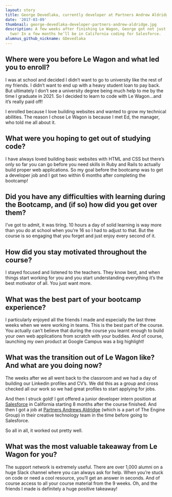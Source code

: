 ```yaml
---
layout: story
title: George Devedlaka, currently developer at Partners Andrew Aldridge
date: '2017-03-09'
thumbnail: george-devedlaka-developer-partners-andrew-aldridge.jpg
description: A few weeks after finishing Le Wagon, George got not just one job, but
  two! In a few months he’ll be in California coding for Salesforce.
alumnus_github_nickname: GDevedlaka
---
```


## Where were you before Le Wagon and what led you to enroll? 

I was at school and decided I didn’t want to go to university like the rest of my friends. I didn’t want to end up with a heavy student loan to pay back. But ultimately I don’t see a university degree being much help to me by the time I graduate in 2021. So I decided to learn to code with Le Wagon...and it’s really paid off! 

I enrolled because I love building websites and wanted to grow my technical abilities. The reason I chose Le Wagon is because I met Ed, the manager, who told me all about it. 

## What were you hoping to get out of studying code?

I have always loved building basic websites with HTML and CSS but there’s only so far you can go before you need skills in Ruby and Rails to actually build proper web applications. So my goal before the bootcamp was to get a developer job and I got two within 6 months after completing the bootcamp! 

## Did you have any difficulties with learning during the Bootcamp, and (if so) how did you get over them?

I’ve got to admit, it was tiring. 10 hours a day of solid learning is way more than you do at school when you’re 16 so I had to adjust to that. But the course is so engaging that you forget and just enjoy every second of it. 

## How did you stay motivated throughout the course?

I stayed focused and listened to the teachers. They know best, and when things start working for you and you start understanding everything it’s the best motivator of all. You just want more. 

## What was the best part of your bootcamp experience?

I particularly enjoyed all the friends I made and especially the last three weeks when we were working in teams. This is the best part of the course. You actually can’t believe that during the course you learnt enough to build your own web applications from scratch with your buddies. And of course, launching my own product at Google Campus was a big highlight! 

## What was the transition out of Le Wagon like? And what are you doing now?

The weeks after we all went back to the classroom and we had a day of building our Linkedin profiles and CV’s. We did this as a group and cross checked all our work so we had great profiles to start applying for jobs. 

And then I struck gold! I got offered a junior developer intern position at [Salesforce](https://www.salesforce.com) in California starting 8 months after the course finished. And then I got a job at [Partners Andrews Aldridge](http://www.andrewsaldridge.com/) (which is a part of The Engine Group) in their creative technology team in the time before going to Salesforce. 

So all in all, it worked out pretty well. 

## What was the most valuable takeaway from Le Wagon for you?

The support network is extremely useful. There are over 1,000 alumni on a huge Slack channel where you can always ask for help. When you’re stuck on code or need a cool resource, you’ll get an answer in seconds. And of course access to all your course material from the 9 weeks. Oh, and the friends I made is definitely a huge positive takeaway! 